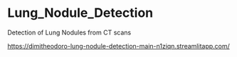 # Lung_Nodule_Detection
Detection of Lung Nodules from CT scans


https://dimitheodoro-lung-nodule-detection-main-n1ziqn.streamlitapp.com/
